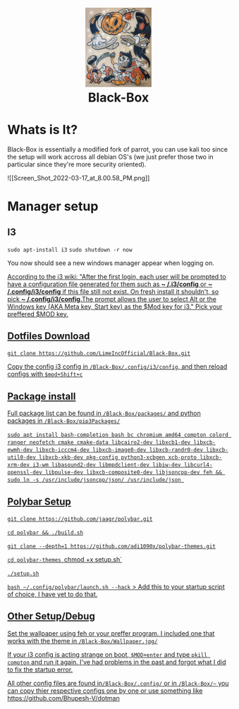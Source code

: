 <h1 align="center">
  <br>
  <a href="https://github.com/LimeIncOfficial/Black-Box"><img src="https://github.com/LimeIncOfficial/Black-Box/blob/main/5d1f6c762bce1031a206b7eb453d22ab.jpg" width="150px" alt="Logo"></a>
  <br>
  Black-Box
  <br>
</h1>

# Whats is It?

Black-Box is essentially a modified fork of parrot, you can use kali too since the setup will work accross all debian OS's (we just prefer those two in particular since they're more security oriented). 

![[Screen_Shot_2022-03-17_at_8.00.58_PM.png]]

# Manager setup
## I3 
`sudo apt-install i3`
`sudo shutdown -r now`

You now should see a new windows manager appear when logging on.
<a href="https://github.com/LimeIncOfficial/Black-Box/blob/main/Screen%20Shot%202022-03-25%20at%2011.15.02%20PM.png?raw=true" width="150px" alt="i3">

According to the i3 wiki: "After the first login, each user will be prompted to have a configuration file generated for them such as **~ /.i3/config** or **~ /.config/i3/config** if this file still not exist. On fresh install it shouldn't, so pick **~ /.config/i3/config**.The prompt allows the user to select Alt or the Windows key (AKA Meta key, Start key) as the $Mod key for i3." Pick your preffered $MOD key.

##  Dotfiles Download
`git clone https://github.com/LimeIncOfficial/Black-Box.git`


Copy the config i3 config in `/Black-Box/.config/i3/config`, and then reload configs with `$mod+Shift+c`

## Package install 
Full package list can be found in `/Black-Box/packages/`
and python packages in `/Black-Box/pip3Packages/`

`sudo apt install bash-completion bash bc chromium amd64 compton colord ranger neofetch cmake cmake-data libcairo2-dev libxcb1-dev libxcb-ewmh-dev libxcb-icccm4-dev libxcb-image0-dev libxcb-randr0-dev libxcb-util0-dev libxcb-xkb-dev pkg-config python3-xcbgen xcb-proto libxcb-xrm-dev i3-wm libasound2-dev libmpdclient-dev libiw-dev libcurl4-openssl-dev libpulse-dev libxcb-composite0-dev libjsoncpp-dev feh && sudo ln -s /usr/include/jsoncpp/json/ /usr/include/json `

## Polybar Setup

`git clone https://github.com/jaagr/polybar.git`

`cd polybar && ./build.sh`

`git clone --depth=1 https://github.com/adi1090x/polybar-themes.git`

`cd polybar-themes
`chmod +x setup.sh`

`./setup.sh` 

`bash ~/.config/polybar/launch.sh --hack` > Add this to your startup script of choice, I have yet to do that.

## Other Setup/Debug

Set the wallpaper using feh or your preffer program. I included one that works with the theme in `/Black-Box/Wallpaper.jpg/`

If your i3 config is acting strange on boot, `$MOD+enter` and type `pkill compton` and run it again. I've had problems in the past and forgot what I did to fix the startup error.

All other config files are found in`/Black-Box/.config/` or in `/Black-Box/~` you can copy thier respective configs one by one or use something like https://github.com/Bhupesh-V/dotman











